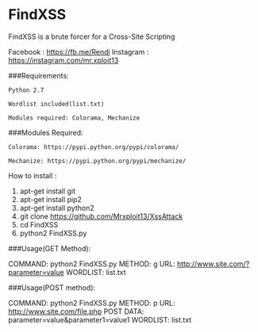 # FindXSS
FindXSS is a brute forcer for a Cross-Site Scripting

Facebook : https://fb.me/Rendi
Instagram : https://instagram.com/mr.xploit13

###Requirements:

    Python 2.7

    Wordlist included(list.txt)

    Modules required: Colorama, Mechanize

###Modules Required:

    Colorama: https://pypi.python.org/pypi/colorama/

    Mechanize: https://pypi.python.org/pypi/mechanize/


How to install :

1. apt-get install git
2. apt-get install pip2
3. apt-get install python2
4. git clone https://github.com/Mrxploit13/XssAttack
5. cd FindXSS
6. python2 FindXSS.py

###Usage(GET Method):

COMMAND:  python2 FindXSS.py
METHOD:   g
URL:      http://www.site.com/?parameter=value
WORDLIST: list.txt

###Usage(POST method):

COMMAND:   python2 FindXSS.py
METHOD:    p
URL:       http://www.site.com/file.php
POST DATA: parameter=value&parameter1=value1
WORDLIST:  list.txt

